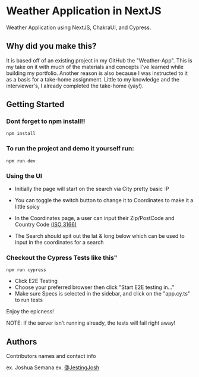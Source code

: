 # Weather Application in NextJS

Weather Application using NextJS, ChakraUI, and Cypress.

## Why did you make this?

It is based off of an existing project in my GitHub the "Weather-App". This is my take on it with much of the materials and concepts I've learned while building my portfolio. Another reason is also because I was instructed to it as a basis for a take-home assignment. Little to my knowledge and the interviewer's, I already completed the take-home (yay!).

## Getting Started

### Dont forget to npm install!!

```
npm install
```

### To run the project and demo it yourself run:

```
npm run dev
```

### Using the UI

- Initially the page will start on the search via City pretty basic :P
- You can toggle the switch button to change it to Coordinates to make it a little spicy
- In the Coordinates page, a user can input their Zip/PostCode and Country Code [(ISO 3166)](https://en.wikipedia.org/wiki/List_of_ISO_3166_country_codes)

- The Search should spit out the lat & long below which can be used to input in the coordinates for a search

### Checkout the Cypress Tests like this"

```
npm run cypress
```

- Click E2E Testing
- Choose your preferred browser then click "Start E2E testing in..."
- Make sure Specs is selected in the sidebar, and click on the "app.cy.ts" to run tests

Enjoy the epicness!

NOTE: If the server isn't running already, the tests will fail right away!

## Authors

Contributors names and contact info

ex. Joshua Semana
ex. [@JestingJosh](https://twitter.com/jestingjosh)

